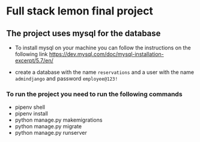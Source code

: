 # Full stack lemon final project

## The project uses mysql for the database

- To install mysql on your machine you can follow the instructions on the following link
  <https://dev.mysql.com/doc/mysql-installation-excerpt/5.7/en/>

- create a database with the name `reservations` and a user with the name `admindjango` and password `employee@123!`

### To run the project you need to run the following commands

- pipenv shell
- pipenv install
- python manage.py makemigrations
- python manage.py migrate
- python manage.py runserver

